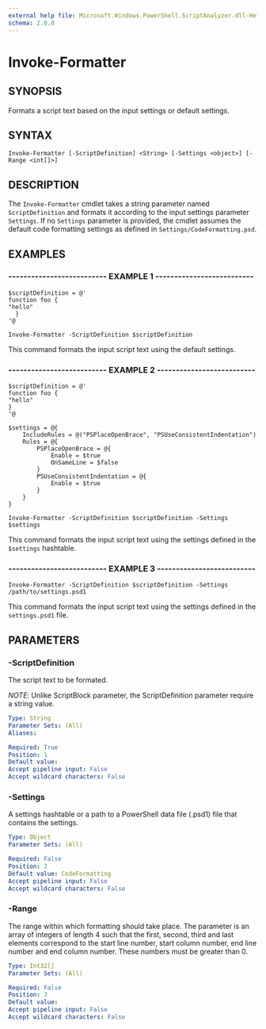 ```yaml
---
external help file: Microsoft.Windows.PowerShell.ScriptAnalyzer.dll-Help.xml
schema: 2.0.0
---
```


# Invoke-Formatter
## SYNOPSIS
Formats a script text based on the input settings or default settings.

## SYNTAX

```
Invoke-Formatter [-ScriptDefinition] <String> [-Settings <object>] [-Range <int[]>]
```

## DESCRIPTION

The `Invoke-Formatter` cmdlet takes a string parameter named `ScriptDefinition` and formats it according to  the input settings parameter `Settings`. If no `Settings` parameter is provided, the cmdlet assumes the default code formatting settings as defined in `Settings/CodeFormatting.psd`.

## EXAMPLES

### -------------------------- EXAMPLE 1 --------------------------
```
$scriptDefinition = @'
function foo {
"hello"
  }
'@

Invoke-Formatter -ScriptDefinition $scriptDefinition
```

This command formats the input script text using the default settings.

### -------------------------- EXAMPLE 2 --------------------------
```
$scriptDefinition = @'
function foo {
"hello"
}
'@

$settings = @{
    IncludeRules = @("PSPlaceOpenBrace", "PSUseConsistentIndentation")
    Rules = @{
        PSPlaceOpenBrace = @{
            Enable = $true
            OnSameLine = $false
        }
        PSUseConsistentIndentation = @{
            Enable = $true
        }
    }
}

Invoke-Formatter -ScriptDefinition $scriptDefinition -Settings $settings
```

This command formats the input script text using the settings defined in the `$settings` hashtable.

### -------------------------- EXAMPLE 3 --------------------------
```
Invoke-Formatter -ScriptDefinition $scriptDefinition -Settings /path/to/settings.psd1
```

This command formats the input script text using the settings defined in the `settings.psd1` file.

## PARAMETERS

### -ScriptDefinition
The script text to be formated.

*NOTE*: Unlike ScriptBlock parameter, the ScriptDefinition parameter require a string value.

```yaml
Type: String
Parameter Sets: (All)
Aliases:

Required: True
Position: 1
Default value:
Accept pipeline input: False
Accept wildcard characters: False
```

### -Settings
A settings hashtable or a path to a PowerShell data file (.psd1) file that contains the settings.

```yaml
Type: Object
Parameter Sets: (All)

Required: False
Position: 2
Default value: CodeFormatting
Accept pipeline input: False
Accept wildcard characters: False
```

### -Range
The range within which formatting should take place. The parameter is an array of integers of length 4 such that the first, second, third and last elements correspond to the start line number, start column number, end line number and end column number. These numbers must be greater than 0.

```yaml
Type: Int32[]
Parameter Sets: (All)

Required: False
Position: 3
Default value:
Accept pipeline input: False
Accept wildcard characters: False
```
